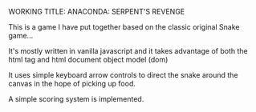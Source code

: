 WORKING TITLE: ANACONDA: SERPENT'S REVENGE

This is a game I have put together based on the classic original Snake game...

It's mostly written in vanilla javascript and it takes advantage of both the html <canvas> tag
and html document object model (dom)

It uses simple keyboard arrow controls to direct the snake around the canvas in the hope of picking up food.

A simple scoring system is implemented.
